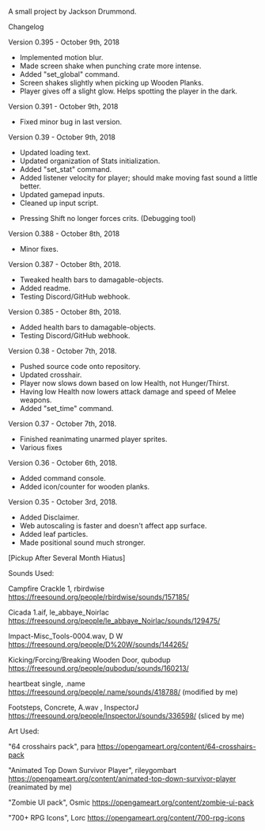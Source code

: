 
A small project by Jackson Drummond.

Changelog

Version 0.395 - October 9th, 2018
+ Implemented motion blur.
+ Made screen shake when punching crate more intense.
+ Added "set_global" command.
+ Screen shakes slightly when picking up Wooden Planks.
+ Player gives off a slight glow. Helps spotting the player in the dark.

Version 0.391 - October 9th, 2018
+ Fixed minor bug in last version.

Version 0.39 - October 9th, 2018
+ Updated loading text.
+ Updated organization of Stats initialization.
+ Added "set_stat" command.
+ Added listener velocity for player; should make moving fast sound a little better.
+ Updated gamepad inputs.
+ Cleaned up input script.

- Pressing Shift no longer forces crits. (Debugging tool)

Version 0.388 - October 8th, 2018
+ Minor fixes.

Version 0.387 - October 8th, 2018.
+ Tweaked health bars to damagable-objects.
+ Added readme.
+ Testing Discord/GitHub webhook.

Version 0.385 - October 8th, 2018.
+ Added health bars to damagable-objects.
+ Testing Discord/GitHub webhook.

Version 0.38 - October 7th, 2018.
+ Pushed source code onto repository.
+ Updated crosshair.
+ Player now slows down based on low Health, not Hunger/Thirst.
+ Having low Health now lowers attack damage and speed of Melee weapons.
+ Added "set_time" command.

Version 0.37 - October 7th, 2018.
+ Finished reanimating unarmed player sprites.
+ Various fixes

Version 0.36 - October 6th, 2018.
+ Added command console.
+ Added icon/counter for wooden planks.

Version 0.35 - October 3rd, 2018.
+ Added Disclaimer.
+ Web autoscaling is faster and doesn't affect app surface.
+ Added leaf particles.
+ Made positional sound much stronger.

[Pickup After Several Month Hiatus]



Sounds Used:

Campfire Crackle 1, rbirdwise
https://freesound.org/people/rbirdwise/sounds/157185/

Cicada 1.aif, le_abbaye_Noirlac
https://freesound.org/people/le_abbaye_Noirlac/sounds/129475/

Impact-Misc_Tools-0004.wav, D W
https://freesound.org/people/D%20W/sounds/144265/

Kicking/Forcing/Breaking Wooden Door, qubodup
https://freesound.org/people/qubodup/sounds/160213/

heartbeat single, .name
https://freesound.org/people/.name/sounds/418788/
(modified by me)

Footsteps, Concrete, A.wav , InspectorJ
https://freesound.org/people/InspectorJ/sounds/336598/
(sliced by me)


Art Used:

"64 crosshairs pack", para
https://opengameart.org/content/64-crosshairs-pack

"Animated Top Down Survivor Player", rileygombart
https://opengameart.org/content/animated-top-down-survivor-player
(reanimated by me)

"Zombie UI pack", Osmic
https://opengameart.org/content/zombie-ui-pack

"700+ RPG Icons", Lorc
https://opengameart.org/content/700-rpg-icons


